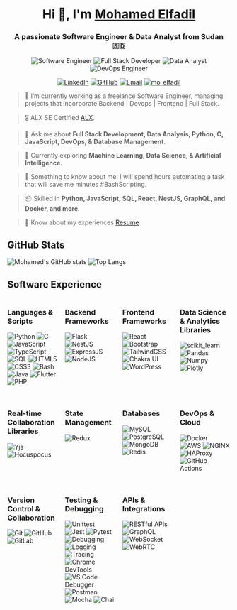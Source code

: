<h1 align="center">Hi 👋, I'm <a href="https://github.com/mo7amedElfadil" target="blank">
Mohamed Elfadil</a></h1>
<h3 align="center">A passionate Software Engineer & Data Analyst from Sudan &#127480;&#127465</h3>
<div align="center">
  <img src="https://img.shields.io/badge/Software_Engineer-000000?style=for-the-badge&logo=github&logoColor=white" alt="Software Engineer" />
  <img src="https://img.shields.io/badge/Full_Stack_Developer-000000?style=for-the-badge&logo=github&logoColor=white" alt="Full Stack Developer" />
  <img src="https://img.shields.io/badge/Data_Analyst-000000?style=for-the-badge&logo=github&logoColor=white" alt="Data Analyst" />
  <img src="https://img.shields.io/badge/DevOps_Engineer-000000?style=for-the-badge&logo=github&logoColor=white" alt="DevOps Engineer" />
</div>
<p align="center"> 
  <a target="blank" href="https://www.linkedin.com/in/mohamedelfadil/"><img  src="https://img.shields.io/badge/LinkedIn-0077B5?style=for-the-badge&logo=linkedin&logoColor=white" alt="LinkedIn" /></a>
  <a target="blank" href="https://github.com/mo7amedElfadil"><img  src="https://img.shields.io/badge/GitHub-100000?style=for-the-badge&logo=github&logoColor=white" alt="GitHub" /></a>
  <a target="blank" href="mailto:mo7amedelfadil@gmail.com"><img  src="https://img.shields.io/badge/Gmail-D14836?style=for-the-badge&logo=gmail&logoColor=white" alt="Email" /></a>
  <a href="https://twitter.com/mo_elfadil/" target="blank"><img src="https://img.shields.io/twitter/follow/mo_elfadil?logo=twitter&style=for-the-badge" alt="mo_elfadil" /></a>
</p>



> 🔭 I’m currently working as a freelance Software Engineer, managing projects that incorporate Backend | Devops | Frontend | Full Stack.

> 🎖️ ALX SE Certified <a href="https://www.alxafrica.com" target="blank">ALX</a>.

> 💬 Ask me about **Full Stack Development, Data Analysis, Python, C, JavaScript, DevOps, & Database Management**.

> 🌱 Currently exploring **Machine Learning, Data Science, & Artificial Intelligence**.

> 🤖 Something to know about me: I will spend hours automating a task that will save me minutes #BashScripting.

> 📦 Skilled in **Python, JavaScript, SQL, React, NestJS, GraphQL, and Docker, and more**.

> 📄 Know about my experiences <a href="https://github.com/mo7amedElfadil/mo7amedElfadil/blob/main/Credentials/Mohamed Elfadil Resume.pdf" target="blank">Resume</a>


## GitHub Stats 
![Mohamed's GitHub stats](https://github-readme-stats.vercel.app/api?username=mo7amedElfadil&include_all_commits=true&layout=compact&show_icons=true&theme=tokyonight)
![Top Langs](https://github-readme-stats.vercel.app/api/top-langs/?username=mo7amedElfadil&show_icons=true&layout=compact)

## Software Experience

<div style="display: grid; grid-template-columns: repeat(4, 1fr); gap: 1rem;">

<div>

### Languages & Scripts
<a target="blank"><img src="https://img.shields.io/badge/Python-FFD43B?style=for-the-badge&logo=python&logoColor=blue" alt="Python" /></a>
<a target="blank"><img src="https://img.shields.io/badge/C-00599C?style=for-the-badge&logo=c&logoColor=white" alt="C" /></a>
<a target="blank"><img src="https://img.shields.io/badge/JavaScript-323330?style=for-the-badge&logo=javascript&logoColor=F7DF1E" alt="JavaScript" /></a>
<a target="blank"><img src="https://img.shields.io/badge/TypeScript-007ACC?style=for-the-badge&logo=typescript&logoColor=white" alt="TypeScript" /></a>
<a target="blank"><img src="https://img.shields.io/badge/SQL-003B57?style=for-the-badge&logo=postgresql&logoColor=white" alt="SQL" /></a>
<a target="blank"><img src="https://img.shields.io/badge/HTML5-E34F26?style=for-the-badge&logo=html5&logoColor=white" alt="HTML5" /></a>
<a target="blank"><img src="https://img.shields.io/badge/CSS3-1572B6?style=for-the-badge&logo=css3&logoColor=white" alt="CSS3" /></a>
<a target="blank"><img src="https://img.shields.io/badge/Bash-4EAA25?style=for-the-badge&logo=gnubash&logoColor=white" alt="Bash" /></a>
<a target="blank"><img src="https://img.shields.io/badge/Java-007396?style=for-the-badge&logo=java&logoColor=white" alt="Java" /></a>
<a target="blank"><img src="https://img.shields.io/badge/Flutter-02569B?style=for-the-badge&logo=flutter&logoColor=white" alt="Flutter" /></a>
<a target="blank"><img src="https://img.shields.io/badge/PHP-777BB4?style=for-the-badge&logo=php&logoColor=white" alt="PHP" /></a>
</div>

<div>

### Backend Frameworks
<a target="blank"><img src="https://img.shields.io/badge/Flask-000000?style=for-the-badge&logo=flask&logoColor=white" alt="Flask" /></a>
<a target="blank"><img src="https://img.shields.io/badge/NestJS-EA2845?style=for-the-badge&logo=nestjs&logoColor=white" alt="NestJS" /></a>
<a target="blank"><img src="https://img.shields.io/badge/ExpressJS-000000?style=for-the-badge&logo=express&logoColor=white" alt="ExpressJS" /></a> 
<a target="blank"><img src="https://img.shields.io/badge/NodeJS-339933?style=for-the-badge&logo=node.js&logoColor=white" alt="NodeJS" /></a>

</div>

<div>

### Frontend Frameworks
<a target="blank"><img src="https://img.shields.io/badge/React-61DAFB?style=for-the-badge&logo=react&logoColor=white" alt="React" /></a> 
<a target="blank"><img src="https://img.shields.io/badge/Bootstrap-563D7C?style=for-the-badge&logo=bootstrap&logoColor=white" alt="Bootstrap" /></a>
<a target="blank"><img src="https://img.shields.io/badge/TailwindCSS-06B6D4?style=for-the-badge&logo=tailwindcss&logoColor=white" alt="TailwindCSS" /></a>
<a target="blank"><img src="https://img.shields.io/badge/Chakra_UI-319795?style=for-the-badge&logo=chakraui&logoColor=white" alt="Chakra UI" /></a>
<a target="blank"><img src="https://img.shields.io/badge/WordPress-21759B?style=for-the-badge&logo=wordpress&logoColor=white" alt="WordPress" /></a>
</div>

<div>

### Data Science & Analytics Libraries
<a target="blank"><img src="https://img.shields.io/badge/Scikit_learn-F7931E?style=for-the-badge&logo=scikit-learn&logoColor=white" alt="scikit_learn" /></a> 
<a target="blank"><img src="https://img.shields.io/badge/Pandas-2C2D72?style=for-the-badge&logo=pandas&logoColor=white" alt="Pandas" /></a> 
<a target="blank"><img src="https://img.shields.io/badge/Numpy-777BB4?style=for-the-badge&logo=numpy&logoColor=white" alt="Numpy" /></a> 
<a target="blank"><img src="https://img.shields.io/badge/Plotly-239120?style=for-the-badge&logo=plotly&logoColor=white" alt="Plotly" /></a>
</div>

<div>

### Real-time Collaboration Libraries
<a target="blank"><img src="https://img.shields.io/badge/Yjs-3B5998?style=for-the-badge&logo=javascript&logoColor=white" alt="Yjs" /></a> 
<a target="blank"><img src="https://img.shields.io/badge/Hocuspocus-000000?style=for-the-badge&logo=javascript&logoColor=white" alt="Hocuspocus" /></a>

</div>

<div>

### State Management
<a target="blank"><img src="https://img.shields.io/badge/Redux-764ABC?style=for-the-badge&logo=redux&logoColor=white" alt="Redux" /></a>
</div>

<div>

### Databases
<a target="blank"><img src="https://img.shields.io/badge/MySQL-00648C?style=for-the-badge&logo=mysql&logoColor=white" alt="MySQL" /></a>
<a target="blank"><img src="https://img.shields.io/badge/PostgreSQL-316192?style=for-the-badge&logo=postgresql&logoColor=white" alt="PostgreSQL" /></a>
<a target="blank"><img src="https://img.shields.io/badge/MongoDB-47A248?style=for-the-badge&logo=mongodb&logoColor=white" alt="MongoDB" /></a>
<a target="blank"><img src="https://img.shields.io/badge/Redis-DC382D?style=for-the-badge&logo=redis&logoColor=white" alt="Redis" /></a>
</div>

<div>

### DevOps & Cloud
<a target="blank"><img src="https://img.shields.io/badge/Docker-2496ED?style=for-the-badge&logo=docker&logoColor=white" alt="Docker" /></a>
<a target="blank"><img src="https://img.shields.io/badge/AWS-232F3E?style=for-the-badge&logo=amazonaws&logoColor=white" alt="AWS" /></a>
<a target="blank"><img src="https://img.shields.io/badge/NGINX-009639?style=for-the-badge&logo=nginx&logoColor=white" alt="NGINX" /></a>
<a target="blank"><img src="https://img.shields.io/badge/HAProxy-FF3F00?style=for-the-badge&logo=haproxy&logoColor=white" alt="HAProxy" /></a>
<a target="blank"><img src="https://img.shields.io/badge/GitHub_Actions-2088FF?style=for-the-badge&logo=githubactions&logoColor=white" alt="GitHub Actions" /></a>
</div>

<div>

### Version Control & Collaboration
<a target="blank"><img src="https://img.shields.io/badge/Git-F05032?style=for-the-badge&logo=git&logoColor=white" alt="Git" /></a>
<a target="blank"><img src="https://img.shields.io/badge/GitHub-100000?style=for-the-badge&logo=github&logoColor=white" alt="GitHub" /></a>
<a target="blank"><img src="https://img.shields.io/badge/GitLab-FCA121?style=for-the-badge&logo=gitlab&logoColor=white" alt="GitLab" /></a>
</div>

<div>

### Testing & Debugging
<a target="blank"><img src="https://img.shields.io/badge/Unittest-00BFFF?style=for-the-badge&logo=python&logoColor=white" alt="Unittest" /></a>
<a target="blank"><img src="https://img.shields.io/badge/Jest-15B5F7?style=for-the-badge&logo=jest&logoColor=white" alt="Jest" /></a>
<a target="blank"><img src="https://img.shields.io/badge/Pytest-0A9EDC?style=for-the-badge&logo=pytest&logoColor=white" alt="Pytest" /></a>
<a target="blank"><img src="https://img.shields.io/badge/Debugging-000000?style=for-the-badge&logo=debug&logoColor=white" alt="Debugging" /></a>
<a target="blank"><img src="https://img.shields.io/badge/Logging-000000?style=for-the-badge&logo=logging&logoColor=white" alt="Logging" /></a>
<a target="blank"><img src="https://img.shields.io/badge/Tracing-000000?style=for-the-badge&logo=tracing&logoColor=white" alt="Tracing" /></a>
<a target="blank"><img src="https://img.shields.io/badge/Chrome_DevTools-4285F4?style=for-the-badge&logo=googlechrome&logoColor=white" alt="Chrome DevTools" /></a>
<a target="blank"><img src="https://img.shields.io/badge/VS_Code_Debugger-007ACC?style=for-the-badge&logo=visualstudiocode&logoColor=white" alt="VS Code Debugger" /></a>
<a target="blank"><img src="https://img.shields.io/badge/Postman-FF6C37?style=for-the-badge&logo=postman&logoColor=white" alt="Postman" /></a>
<a target="blank"><img src="https://img.shields.io/badge/Mocha-8D6748?style=for-the-badge&logo=mocha&logoColor=white" alt="Mocha" /></a>
<a target="blank"><img src="https://img.shields.io/badge/Chai-A30701?style=for-the-badge&logo=chai&logoColor=white" alt="Chai" /></a>

</div>

<div>

### APIs & Integrations
<a target="blank"><img src="https://img.shields.io/badge/RESTful_APIs-3F51B5?style=for-the-badge&logo=rest&logoColor=white" alt="RESTful APIs" /></a>
<a target="blank"><img src="https://img.shields.io/badge/GraphQL-E10098?style=for-the-badge&logo=graphql&logoColor=white" alt="GraphQL" /></a>
<a target="blank"><img src="https://img.shields.io/badge/WebSocket_Communication-000000?style=for-the-badge&logo=websocket&logoColor=white" alt="WebSocket" /></a>
<a target="blank"><img src="https://img.shields.io/badge/WebRTC-333333?style=for-the-badge&logo=webrtc&logoColor=white" alt="WebRTC" /></a>
</div>
</div>

